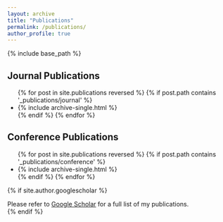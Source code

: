 ```yaml
---
layout: archive
title: "Publications"
permalink: /publications/
author_profile: true
---
```


{% include base_path %}

<h2>Journal Publications</h2>
<ul>
  {% for post in site.publications reversed %}
    {% if post.path contains '_publications/journal' %}
      <li>
        {% include archive-single.html %}
      </li>
    {% endif %}
  {% endfor %}
</ul>

<h2>Conference Publications</h2>
<ul>
  {% for post in site.publications reversed %}
    {% if post.path contains '_publications/conference' %}
      <li>
        {% include archive-single.html %}
      </li>
    {% endif %}
  {% endfor %}
</ul>


{% if site.author.googlescholar %}
  <div class="wordwrap">Please refer to <a href="{{site.author.googlescholar}}">Google Scholar</a> for a full list of my publications.</div>
{% endif %}